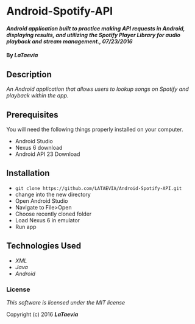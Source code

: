 # Android-Spotify-API

#### _Android application built to practice making API requests in Android, displaying results, and utilizing the Spotify Player Library for audio playback and stream management., 07/23/2016_

#### By _**LaTaevia**_

## Description

_An Android application that allows users to lookup songs on Spotify and playback within the app._

## Prerequisites

You will need the following things properly installed on your computer.

* Android Studio
* Nexus 6 download
* Android API 23 Download

## Installation

* `git clone https://github.com/LATAEVIA/Android-Spotify-API.git`
* change into the new directory
* Open Android Studio
* Navigate to File>Open
* Choose recently cloned folder
* Load Nexus 6 in emulator
* Run app

## Technologies Used

* _XML_
* _Java_
* _Android_

### License

*This software is licensed under the MIT license*

Copyright (c) 2016 **_LaTaevia_**
